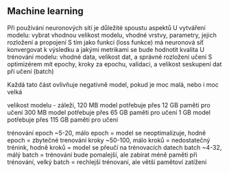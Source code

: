 Machine learning
---

Při používání neuronových sítí je důležité spoustu aspektů
U vytváření modelu: vybrat vhodnou velikost modelu, vhodné vrstvy, parametry, jejich rozložení a propojení
  S tím jako funkcí (loss funkce) má neuronová síť konvergovat k výsledku a jakými metrikami se bude hodnotit kvalita
U trénování modelu: vhodné data, velikost dat, a správné rozložení učení
  S optimizérem mít epochy, kroky za epochu, validaci, a velikost seskupení dat při učení (batch)


Každá tato část ovlivňuje negativně model, pokud je moc malá, nebo i moc velká

velikost modelu - záleží, 120 MB model potřebuje přes 12 GB paměti pro učení
                          300 MB model potřebuje přes 65 GB paměti pro učení
                          1 GB model potřebuje přes 115 GB paměti pro učení




trénování
epoch ~5-20, málo epoch = model se neoptimalizuje, hodně epoch = zbytečné trenování 
kroky ~50-100, málo kroků = nedostatečný trénink, hodně kroků = model se přeučí na trénovacích datech
batch ~4-32, málý batch =  trénování bude pomalejší, ale zabírat méně paměti při trénování, velký batch = rechlejší trénovaní, ale větší pamětoví zatížení
